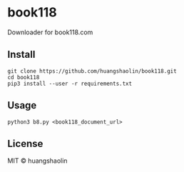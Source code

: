 # book118

Downloader for book118.com

## Install

```
git clone https://github.com/huangshaolin/book118.git
cd book118
pip3 install --user -r requirements.txt
```

## Usage

```
python3 b8.py <book118_document_url>
```


## License

MIT © huangshaolin
